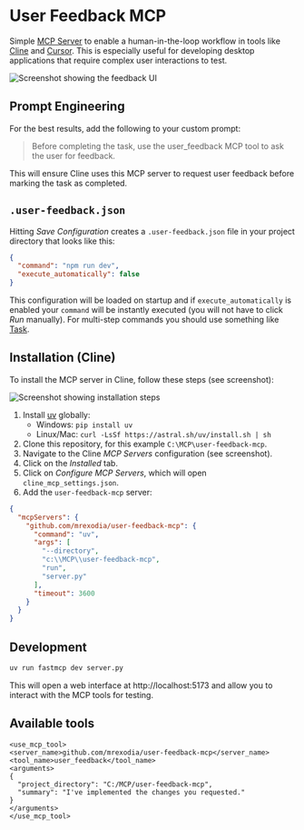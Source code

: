 # User Feedback MCP

Simple [MCP Server](https://modelcontextprotocol.io/introduction) to enable a human-in-the-loop workflow in tools like [Cline](https://cline.bot) and [Cursor](https://www.cursor.com). This is especially useful for developing desktop applications that require complex user interactions to test.

![Screenshot showing the feedback UI](https://github.com/mrexodia/user-feedback-mcp/blob/main/.github/feedback-ui.png?raw=true)

## Prompt Engineering

For the best results, add the following to your custom prompt:

> Before completing the task, use the user_feedback MCP tool to ask the user for feedback.

This will ensure Cline uses this MCP server to request user feedback before marking the task as completed.

## `.user-feedback.json`

Hitting _Save Configuration_ creates a `.user-feedback.json` file in your project directory that looks like this:

```json
{
  "command": "npm run dev",
  "execute_automatically": false
}
```

This configuration will be loaded on startup and if `execute_automatically` is enabled your `command` will be instantly executed (you will not have to click _Run_ manually). For multi-step commands you should use something like [Task](https://taskfile.dev).

## Installation (Cline)

To install the MCP server in Cline, follow these steps (see screenshot):

![Screenshot showing installation steps](https://github.com/mrexodia/user-feedback-mcp/blob/main/.github/cline-installation.png?raw=true)

1. Install [uv](https://github.com/astral-sh/uv) globally:
   - Windows: `pip install uv`
   - Linux/Mac: `curl -LsSf https://astral.sh/uv/install.sh | sh`
2. Clone this repository, for this example `C:\MCP\user-feedback-mcp`.
3. Navigate to the Cline _MCP Servers_ configuration (see screenshot).
4. Click on the _Installed_ tab.
5. Click on _Configure MCP Servers_, which will open `cline_mcp_settings.json`.
6. Add the `user-feedback-mcp` server:

```json
{
  "mcpServers": {
    "github.com/mrexodia/user-feedback-mcp": {
      "command": "uv",
      "args": [
        "--directory",
        "c:\\MCP\\user-feedback-mcp",
        "run",
        "server.py"
      ],
      "timeout": 3600
    }
  }
}

```

## Development

```sh
uv run fastmcp dev server.py
```

This will open a web interface at http://localhost:5173 and allow you to interact with the MCP tools for testing.

## Available tools

```
<use_mcp_tool>
<server_name>github.com/mrexodia/user-feedback-mcp</server_name>
<tool_name>user_feedback</tool_name>
<arguments>
{
  "project_directory": "C:/MCP/user-feedback-mcp",
  "summary": "I've implemented the changes you requested."
}
</arguments>
</use_mcp_tool>
```